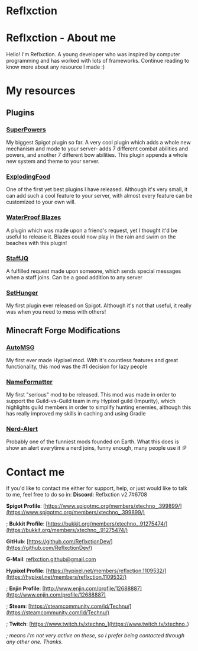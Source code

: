 # Reflxction

# Reflxction - About me

Hello! I'm Reflxction. A young developer who was inspired by computer programming and has worked with lots of frameworks. Continue reading to know more about any resource I made :)

# My resources

## Plugins
### [SuperPowers](https://reflxctiondev.github.io/SuperPowers)
My biggest Spigot plugin so far. A very cool plugin which adds a whole new mechanism and mode to your server- adds 7 different combat abilities and powers, and another 7 different bow abilities. This plugin appends a whole new system and theme to your server.
### [ExplodingFood](https://reflxctiondev.github.io/ExplodingFood)
One of the first yet best plugins I have released. Although it's very small, it can add such a cool feature to your server, with almost every feature can be customized to your own will.
### [WaterProof Blazes](https://reflxctiondev.github.io/WaterProofBlazes)
A plugin which was made upon a friend's request, yet I thought it'd be useful to release it. Blazes could now play in the rain and swim on the beaches with this plugin!
### [StaffJQ](https://reflxctiondev.github.io/StaffJQ)
A fulfilled request made upon someone, which sends special messages when a staff joins. Can be a good addition to any server
### [SetHunger](https://reflxctiondev.github.io/SetHunger)
My first plugin ever released on Spigot. Although it's not that useful, it really was when you need to mess with others!
## Minecraft Forge Modifications
### [AutoMSG](https://reflxctiondev.github.io/AutoMSG)
My first ever made Hypixel mod. With it's countless features and great functionality, this mod was the #1 decision for lazy people
### [NameFormatter](https://reflxctiondev.github.io/NameFormatter)
My first "serious" mod to be released. This mod was made in order to support the Guild-vs-Guild team in my Hypixel guild (Impurity), which highlights guild members in order to simplify hunting enemies, although this has really improved my skills in caching and using Gradle
### [Nerd-Alert](https://reflxctiondev.github.io/Nerd-Alert)
Probably one of the funniest mods founded on Earth. What this does is show an alert everytime a nerd joins, funny enough, many people use it :P

# Contact me
If you'd like to contact me either for support, help, or just would like to talk to me, feel free to do so in:
**Discord**: Reflxction v2.7#6708

**Spigot Profile**: [https://www.spigotmc.org/members/xtechno_.399899/](https://www.spigotmc.org/members/xtechno_.399899/)

; **Bukkit Profile**: [https://bukkit.org/members/xtechno_.91275474/](https://bukkit.org/members/xtechno_.91275474/)

**GitHub**: [https://github.com/ReflxctionDev/](https://github.com/ReflxctionDev/)

**G-Mail**: reflxction.github@gmail.com

**Hypixel Profile**: [https://hypixel.net/members/reflxction.1109532/](https://hypixel.net/members/reflxction.1109532/)

; **Enjin Profile**: [http://www.enjin.com/profile/12688887](http://www.enjin.com/profile/12688887)

; **Steam**: [https://steamcommunity.com/id/Technu/](https://steamcommunity.com/id/Technu/)

; **Twitch**: [https://www.twitch.tv/xtechno_](https://www.twitch.tv/xtechno_)

*; means I'm not very active on these, so I prefer being contacted through any other one. Thanks.* 
